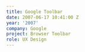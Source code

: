 ```yaml
---
title: Google Toolbar
date: 2007-06-17 10:41:00 Z
year: '2007'
company: Google
project: Browser Toolbar
role: UX Design
---
```


